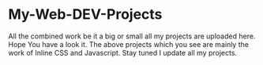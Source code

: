 # My-Web-DEV-Projects
All the combined work be it a big or small all my projects are uploaded here. Hope You have a look it.
The above projects which you see are mainly the work of Inline CSS and Javascript.
Stay tuned I update all my projects. 
